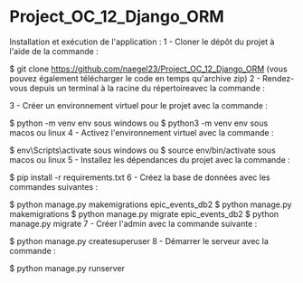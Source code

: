 # Project_OC_12_Django_ORM
Installation et exécution de l'application :
1 - Cloner le dépôt du projet à l'aide de la commande :

$ git clone https://github.com/naegel23/Project_OC_12_Django_ORM (vous pouvez également télécharger le code en temps qu'archive zip)
2 - Rendez-vous depuis un terminal à la racine du répertoireavec la commande :

3 - Créer un environnement virtuel pour le projet avec la commande :

$ python -m venv env sous windows
ou $ python3 -m venv env sous macos ou linux
4 - Activez l'environnement virtuel avec la commande :

$ env\Scripts\activate sous windows
ou $ source env/bin/activate sous macos ou linux
5 - Installez les dépendances du projet avec la commande :

$ pip install -r requirements.txt
6 - Créez la base de données avec les commandes suivantes :

$ python manage.py makemigrations epic_events_db2
$ python manage.py makemigrations
$ python manage.py migrate epic_events_db2
$ python manage.py migrate
7 - Créer l'admin avec la commande suivante :

$ python manage.py createsuperuser
8 - Démarrer le serveur avec la commande :

$ python manage.py runserver
